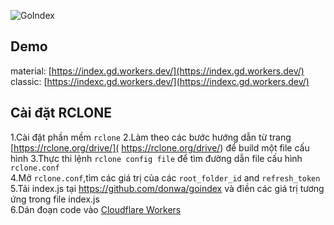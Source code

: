 ![GoIndex](https://raw.githubusercontent.com/donwa/goindex/master/themes/logo.png)  
  

## Demo  
material: [https://index.gd.workers.dev/](https://index.gd.workers.dev/)  
classic: [https://indexc.gd.workers.dev/](https://indexc.gd.workers.dev/)  

## Cài đặt RCLONE  
1.Cài đặt phần mềm `rclone`
2.Làm theo các bước hướng dẫn từ trang [https://rclone.org/drive/]( https://rclone.org/drive/) để build một file cấu hình
3.Thực thi lệnh `rclone config file` để tìm đường dẫn file cấu hình `rclone.conf`  
4.Mở `rclone.conf`,tìm các giá trị của các `root_folder_id` and `refresh_token`  
5.Tải index.js tại https://github.com/donwa/goindex và điền các giá trị tương ứng trong file index.js  
6.Dán đoạn code vào [Cloudflare Workers](https://www.cloudflare.com/)
